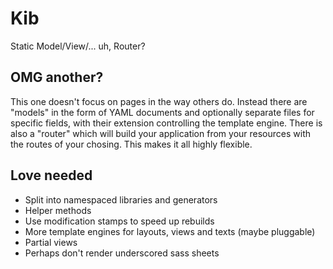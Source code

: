 # Kib

Static Model/View/... uh, Router?

## OMG another?

This one doesn't focus on pages in the way others do.
Instead there are "models" in the form of YAML documents and optionally separate files for specific fields, with their extension controlling the template engine.
There is also a "router" which will build your application from your resources with the routes of your chosing.
This makes it all highly flexible.

## Love needed

* Split into namespaced libraries and generators
* Helper methods
* Use modification stamps to speed up rebuilds
* More template engines for layouts, views and texts (maybe pluggable)
* Partial views
* Perhaps don't render underscored sass sheets
